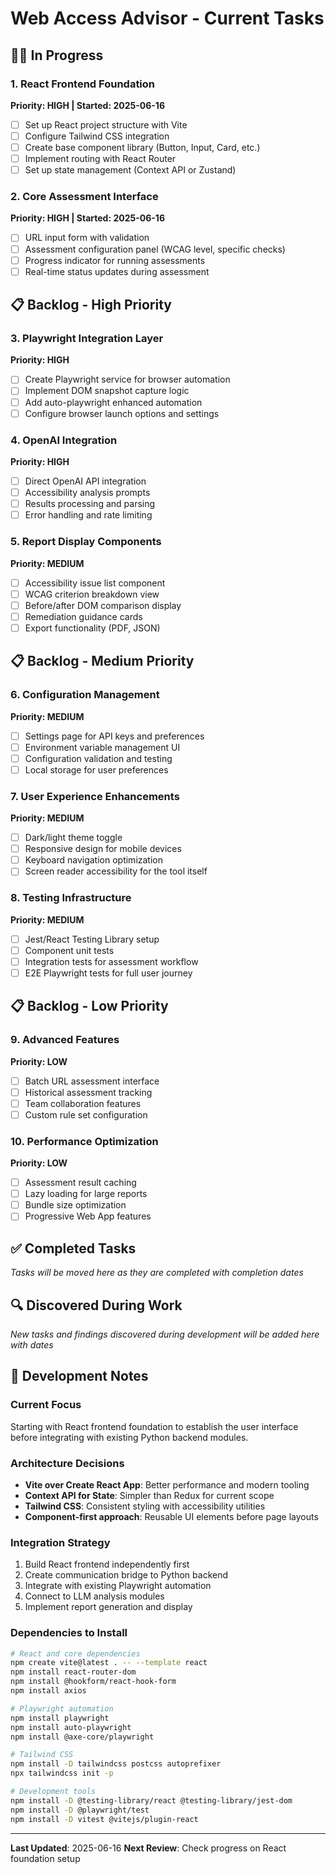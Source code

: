 # Web Access Advisor - Current Tasks

## 🏃‍♂️ In Progress

### 1. React Frontend Foundation
**Priority: HIGH | Started: 2025-06-16**
- [ ] Set up React project structure with Vite
- [ ] Configure Tailwind CSS integration
- [ ] Create base component library (Button, Input, Card, etc.)
- [ ] Implement routing with React Router
- [ ] Set up state management (Context API or Zustand)

### 2. Core Assessment Interface
**Priority: HIGH | Started: 2025-06-16**
- [ ] URL input form with validation
- [ ] Assessment configuration panel (WCAG level, specific checks)
- [ ] Progress indicator for running assessments
- [ ] Real-time status updates during assessment

## 📋 Backlog - High Priority

### 3. Playwright Integration Layer
**Priority: HIGH**
- [ ] Create Playwright service for browser automation
- [ ] Implement DOM snapshot capture logic
- [ ] Add auto-playwright enhanced automation
- [ ] Configure browser launch options and settings

### 4. OpenAI Integration
**Priority: HIGH**
- [ ] Direct OpenAI API integration
- [ ] Accessibility analysis prompts
- [ ] Results processing and parsing
- [ ] Error handling and rate limiting

### 5. Report Display Components
**Priority: MEDIUM**
- [ ] Accessibility issue list component
- [ ] WCAG criterion breakdown view
- [ ] Before/after DOM comparison display
- [ ] Remediation guidance cards
- [ ] Export functionality (PDF, JSON)

## 📋 Backlog - Medium Priority

### 6. Configuration Management
**Priority: MEDIUM**
- [ ] Settings page for API keys and preferences
- [ ] Environment variable management UI
- [ ] Configuration validation and testing
- [ ] Local storage for user preferences

### 7. User Experience Enhancements
**Priority: MEDIUM**
- [ ] Dark/light theme toggle
- [ ] Responsive design for mobile devices
- [ ] Keyboard navigation optimization
- [ ] Screen reader accessibility for the tool itself

### 8. Testing Infrastructure
**Priority: MEDIUM**
- [ ] Jest/React Testing Library setup
- [ ] Component unit tests
- [ ] Integration tests for assessment workflow
- [ ] E2E Playwright tests for full user journey

## 📋 Backlog - Low Priority

### 9. Advanced Features
**Priority: LOW**
- [ ] Batch URL assessment interface
- [ ] Historical assessment tracking
- [ ] Team collaboration features
- [ ] Custom rule set configuration

### 10. Performance Optimization
**Priority: LOW**
- [ ] Assessment result caching
- [ ] Lazy loading for large reports
- [ ] Bundle size optimization
- [ ] Progressive Web App features

## ✅ Completed Tasks

*Tasks will be moved here as they are completed with completion dates*

## 🔍 Discovered During Work

*New tasks and findings discovered during development will be added here with dates*

## 📝 Development Notes

### Current Focus
Starting with React frontend foundation to establish the user interface before integrating with existing Python backend modules.

### Architecture Decisions
- **Vite over Create React App**: Better performance and modern tooling
- **Context API for State**: Simpler than Redux for current scope
- **Tailwind CSS**: Consistent styling with accessibility utilities
- **Component-first approach**: Reusable UI elements before page layouts

### Integration Strategy
1. Build React frontend independently first
2. Create communication bridge to Python backend
3. Integrate with existing Playwright automation
4. Connect to LLM analysis modules
5. Implement report generation and display

### Dependencies to Install
```bash
# React and core dependencies
npm create vite@latest . -- --template react
npm install react-router-dom
npm install @hookform/react-hook-form
npm install axios

# Playwright automation
npm install playwright
npm install auto-playwright
npm install @axe-core/playwright

# Tailwind CSS
npm install -D tailwindcss postcss autoprefixer
npx tailwindcss init -p

# Development tools
npm install -D @testing-library/react @testing-library/jest-dom
npm install -D @playwright/test
npm install -D vitest @vitejs/plugin-react
```

---

**Last Updated**: 2025-06-16
**Next Review**: Check progress on React foundation setup
